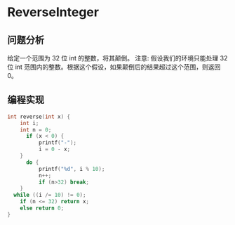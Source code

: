 
# ReverseInteger

## 问题分析
给定一个范围为 32 位 int 的整数，将其颠倒。
注意:
假设我们的环境只能处理 32 位 int 范围内的整数。根据这个假设，如果颠倒后的结果超过这个范围，则返回 0。

## 编程实现
``` C
int reverse(int x) {
	int i;
	int n = 0;
	  if (x < 0) {
		  printf("-");
		  i = 0 - x;
	}
	  do {
		  printf("%d", i % 10);
		  n++;
		  if (n>32) break;
	} 
  while ((i /= 10) != 0);
	if (n <= 32) return x;
	else return 0;
}
```

